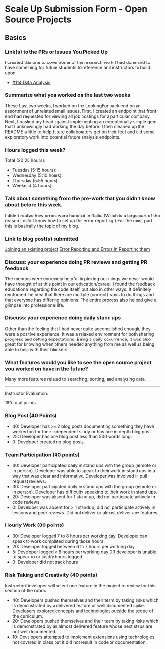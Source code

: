 # Scale Up Submission Form - Open Source Projects

## Basics

### Link(s) to the PRs or Issues You Picked Up
I created this one to cover some of the research work I had done and to have something for future students to reference and instructors to build upon.

- [#114 Data Analysis](https://github.com/LookingForMe/lookingfor/issues/114)

### Summarize what you worked on the last two weeks

  These Last two weeks, I worked on the LookingFor back end on an assortment of unrelated small issues. First, I created an endpoint that front end had requested for viewing all job postings for a particular company. Next, I bashed my head against implementing an exceptionally simple gem that I unknowingly had working the day before. I then cleaned up the README a little to help future collaborators get on their feet and did some exploratory work into potential future analysis endpoints.

### Hours logged this week?

Total (20:20 hours):
- Tuesday (5:15 hours):
- Wednesday (5:10 hours):
- Thursday (5:55 hours):
- Weekend (4 hours):

### Talk about something from the pre-work that you didn't know about before this week.

I didn't realize how errors were handled in Rails. (Which is a large part of the reason I didn't know how to set up the error reporting.) For the most part, this is basically the topic of my blog.

### Link to blog post(s) submitted

[Joining an existing project](http://jaredroth.github.io/2016/07/20/Joining-an-existing-project.html)
[Error Reporting and Errors in Reporting them ](http://jaredroth.github.io/2016/07/30/Error-Reporting-and-Errors-in-Reporting-them.html)

### Discuss: your experience doing PR reviews and getting PR feedback

The mentors were extremely helpful in picking out things we never would have thought of at this point in our education/career. I found the feedback educational regarding the code itself, but also in other ways. It definitely reinforced the idea that there are multiple (correct) ways to do things and that everyone has differing opinions. The entire process also helped give a glimpse into professional life.

### Discuss: your experience doing daily stand ups

Other than the feeling that I had never quite accomplished enough, they were a positive experience. It was a relaxed environment for both sharing progress and setting expectations. Being a daily occurrence, it was also great for knowing when others needed anything from me as well as being able to help with their blockers.

### What features would you like to see the open source project you worked on have in the future?

Many more features related to searching, sorting, and analyzing data.

-----

Instructor Evaluation:

150 total points

### Blog Post (40 Points)  
  * 40: Developer has >= 2 blog posts documenting something they have worked on for their independent study or has one in depth blog post.
  * 25: Developer has one blog post less than 500 words long.
  * 0: Developer created no blog posts.

### Team Participation (40 points)

  * 40: Developer participated daily in stand ups with the group (remote or in person). Developer was able to speak to their work in stand ups in a way that was clear and informative. Developer was involved in pull request reviews.
  * 30: Developer participated daily in stand ups with the group (remote or in person). Developer has difficulty speaking to their work in stand ups.
  * 20: Developer was absent for 1 stand up, did not participate actively in code reviews.
  * 0: Developer was absent for > 1 standup, did not participate actively in lessons and peer reviews. Did not deliver or almost deliver any features.

### Hourly Work (30 points)

  * 30: Developer logged 7 to 8 hours per working day. Developer can speak to work completed during those hours.
  * 20: Developer logged between 6 to 7 hours per working day
  * 5: Developer logged < 6 hours per working day OR developer is unable to speak to or justify hours logged.
  * 0: Developer did not track hours

### Risk Taking and Creativity (40 points)

  Instructor/Developer will select one feature in the project to review for this section of the rubric.

  * 40: Developers pushed themselves and their team by taking risks which is demonstrated by a delivered feature or well documented spike. Developers explored concepts and technologies outside the scope of the curriculum.
  * 20: Developers pushed themselves and their team by taking risks which is demonstrated by an almost delivered feature whose next steps are not well documented.
  * 10: Developers attempted to implement extensions using technologies not covered in class but it did not result in code or documentation.
